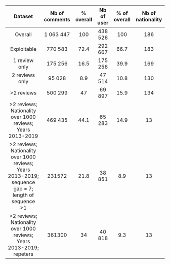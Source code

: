 |                                             Dataset                                             | Nb of comments | % overall | Nb of user | % of overall | Nb of nationality |
|:-----------------------------------------------------------------------------------------------:|:--------------:|:---------:|:----------:|:------------:|:-----------------:|
|                                             Overall                                             |    1 063 447   |    100    |   438 526  |      100     |        186        |
|                                           Exploitable                                           |     770 583    |    72.4   |   292 667  |     66.7     |        183        |
|                                          1 review only                                          |     175 256    |    16.5   |   175 256  |     39.9     |        169        |
|                                          2 reviews only                                         |     95 028     |    8.9    |   47 514   |     10.8     |        130        |
|                                            >2 reviews                                           |     500 299    |     47    |   69 897   |     15.9     |        134        |
|                     >2 reviews; Nationality over 1000 reviews; Years 2013-2019                    |     469 435    |    44.1   |   65 283   |     14.9     |         13        |
| >2 reviews; Nationality over 1000 reviews; Years 2013-2019; sequence gap = 7; length of sequence >1 |     231572     |    21.8   |   38 851   |      8.9     |         13        |
|                >2 reviews; Nationality over 1000 reviews; Years 2013-2019; repeters                |     361300     |     34    |   40 818   |      9.3     |         13        |


